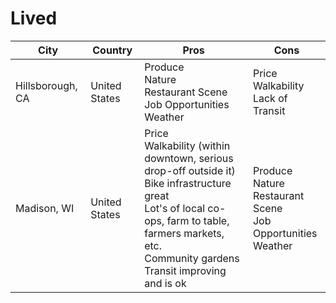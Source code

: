 # Lived

| City             | Country       | Pros                                                                                                                                                                                                                  | Cons                                                                          |
| ---------------- | ------------- | --------------------------------------------------------------------------------------------------------------------------------------------------------------------------------------------------------------------- | ----------------------------------------------------------------------------- |
| Hillsborough, CA | United States | Produce  <br>Nature  <br>Restaurant Scene  <br>Job Opportunities  <br>Weather                                                                                                                                         | Price  <br>Walkability  <br>Lack of Transit                                   |
| Madison, WI      | United States | Price  <br>Walkability (within downtown, serious drop-off outside it)<br>Bike infrastructure great<br>Lot's of local co-ops, farm to table, farmers markets, etc.<br>Community gardens<br>Transit improving and is ok | Produce  <br>Nature  <br>Restaurant Scene  <br>Job Opportunities  <br>Weather |
